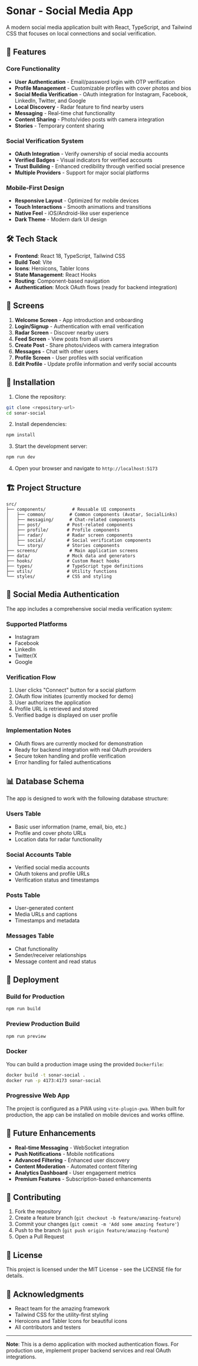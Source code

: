 # Sonar - Social Media App

A modern social media application built with React, TypeScript, and Tailwind CSS that focuses on local connections and social verification.

## 🚀 Features

### Core Functionality
- **User Authentication** - Email/password login with OTP verification
- **Profile Management** - Customizable profiles with cover photos and bios
- **Social Media Verification** - OAuth integration for Instagram, Facebook, LinkedIn, Twitter, and Google
- **Local Discovery** - Radar feature to find nearby users
- **Messaging** - Real-time chat functionality
- **Content Sharing** - Photo/video posts with camera integration
- **Stories** - Temporary content sharing

### Social Verification System
- **OAuth Integration** - Verify ownership of social media accounts
- **Verified Badges** - Visual indicators for verified accounts
- **Trust Building** - Enhanced credibility through verified social presence
- **Multiple Providers** - Support for major social platforms

### Mobile-First Design
- **Responsive Layout** - Optimized for mobile devices
- **Touch Interactions** - Smooth animations and transitions
- **Native Feel** - iOS/Android-like user experience
- **Dark Theme** - Modern dark UI design

## 🛠 Tech Stack

- **Frontend**: React 18, TypeScript, Tailwind CSS
- **Build Tool**: Vite
- **Icons**: Heroicons, Tabler Icons
- **State Management**: React Hooks
- **Routing**: Component-based navigation
- **Authentication**: Mock OAuth flows (ready for backend integration)

## 📱 Screens

1. **Welcome Screen** - App introduction and onboarding
2. **Login/Signup** - Authentication with email verification
3. **Radar Screen** - Discover nearby users
4. **Feed Screen** - View posts from all users
5. **Create Post** - Share photos/videos with camera integration
6. **Messages** - Chat with other users
7. **Profile Screen** - User profiles with social verification
8. **Edit Profile** - Update profile information and verify social accounts

## 🔧 Installation

1. Clone the repository:
```bash
git clone <repository-url>
cd sonar-social
```

2. Install dependencies:
```bash
npm install
```

3. Start the development server:
```bash
npm run dev
```

4. Open your browser and navigate to `http://localhost:5173`

## 🏗 Project Structure

```
src/
├── components/          # Reusable UI components
│   ├── common/         # Common components (Avatar, SocialLinks)
│   ├── messaging/      # Chat-related components
│   ├── post/          # Post-related components
│   ├── profile/       # Profile components
│   ├── radar/         # Radar screen components
│   ├── social/        # Social verification components
│   └── story/         # Stories components
├── screens/            # Main application screens
├── data/              # Mock data and generators
├── hooks/             # Custom React hooks
├── types/             # TypeScript type definitions
├── utils/             # Utility functions
└── styles/            # CSS and styling
```

## 🔐 Social Media Authentication

The app includes a comprehensive social media verification system:

### Supported Platforms
- Instagram
- Facebook
- LinkedIn
- Twitter/X
- Google

### Verification Flow
1. User clicks "Connect" button for a social platform
2. OAuth flow initiates (currently mocked for demo)
3. User authorizes the application
4. Profile URL is retrieved and stored
5. Verified badge is displayed on user profile

### Implementation Notes
- OAuth flows are currently mocked for demonstration
- Ready for backend integration with real OAuth providers
- Secure token handling and profile verification
- Error handling for failed authentications

## 📊 Database Schema

The app is designed to work with the following database structure:

### Users Table
- Basic user information (name, email, bio, etc.)
- Profile and cover photo URLs
- Location data for radar functionality

### Social Accounts Table
- Verified social media accounts
- OAuth tokens and profile URLs
- Verification status and timestamps

### Posts Table
- User-generated content
- Media URLs and captions
- Timestamps and metadata

### Messages Table
- Chat functionality
- Sender/receiver relationships
- Message content and read status

## 🚀 Deployment

### Build for Production
```bash
npm run build
```

### Preview Production Build
```bash
npm run preview
```

### Docker
You can build a production image using the provided `Dockerfile`:
```bash
docker build -t sonar-social .
docker run -p 4173:4173 sonar-social
```

### Progressive Web App
The project is configured as a PWA using `vite-plugin-pwa`. When built for
production, the app can be installed on mobile devices and works offline.

## 🔮 Future Enhancements

- **Real-time Messaging** - WebSocket integration
- **Push Notifications** - Mobile notifications
- **Advanced Filtering** - Enhanced user discovery
- **Content Moderation** - Automated content filtering
- **Analytics Dashboard** - User engagement metrics
- **Premium Features** - Subscription-based enhancements

## 🤝 Contributing

1. Fork the repository
2. Create a feature branch (`git checkout -b feature/amazing-feature`)
3. Commit your changes (`git commit -m 'Add some amazing feature'`)
4. Push to the branch (`git push origin feature/amazing-feature`)
5. Open a Pull Request

## 📄 License

This project is licensed under the MIT License - see the LICENSE file for details.

## 🙏 Acknowledgments

- React team for the amazing framework
- Tailwind CSS for the utility-first styling
- Heroicons and Tabler Icons for beautiful icons
- All contributors and testers

---

**Note**: This is a demo application with mocked authentication flows. For production use, implement proper backend services and real OAuth integrations.